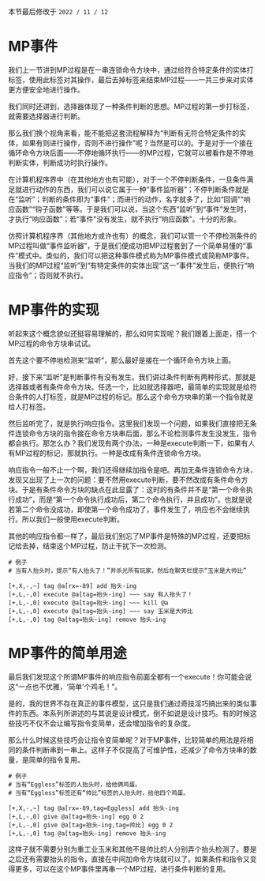 本节最后修改于 `2022 / 11 / 12`

# MP事件

我们上一节讲到MP过程是在一串连锁命令方块中，通过给符合特定条件的实体打标签，使用此标签对其操作，最后去掉标签来结束MP过程——一共三步来对实体更方便安全地进行操作。

我们同时还讲到，选择器体现了一种条件判断的思想。MP过程的第一步打标签，就需要选择器进行判断。

那么我们换个视角来看，能不能把这套流程解释为“判断有无符合特定条件的实体，如果有则进行操作，否则不进行操作”呢？当然是可以的。于是对于一个接在循环命令方块后面——不停地循环执行——的MP过程，它就可以被看作是不停地判断实体，判断成功时执行操作。

在计算机程序界中（在其他地方也有可能），对于一个不停判断条件，一旦条件满足就进行动作的东西，我们可以说它属于一种“事件监听器”；不停判断条件就是在“监听”；判断的条件即为“事件”；而进行的动作，名字就多了，比如“回调”“响应函数”“钩子函数”等等。于是我们可以说，当这个东西“监听”到“事件”发生时，才执行“响应函数”；若“事件”没有发生，就不执行“响应函数”。十分的形象。

仿照计算机程序界（其他地方或许也有）的概念，我们可以管一个不停检测条件的MP过程叫做“事件监听器”，于是我们便成功把MP过程套到了一个简单易懂的“事件”模式中。类似的，我们可以把这种事件模式称为MP事件模式或简称MP事件。当我们的MP过程“监听”到“有特定条件的实体出现”这一“事件”发生后，便执行“响应指令”；否则就不执行。

# MP事件的实现

听起来这个概念貌似还挺容易理解的，那么如何实现呢？我们跟着上面走，搭一个MP过程的命令方块串试试。

首先这个要不停地检测来“监听”，那么最好是接在一个循环命令方块上面。

好，接下来“监听”是判断事件有没有发生。我们讲过条件判断有两种形式，那就是选择器或者有条件命令方块。任选一个，比如就选择器吧，最简单的实现就是给符合条件的人打标签，就是MP过程的标记。那么这个命令方块串的第一个指令就是给人打标签。

然后监听完了，就是执行响应指令。这里我们发现一个问题，如果我们直接把无条件连锁命令方块的指令接在命令方块串后面，那么不论检测事件发生没发生，指令都会执行。那怎么办？我们发现有两个办法，一种是execute判断一下，如果有人有MP过程的标记，那就执行。一种是改成有条件连锁命令方块。

响应指令一般不止一个啊，我们还得继续加指令是吧。再加无条件连锁命令方块，发现又出现了上一次的问题：要不然用execute判断，要不然改成有条件命令方块。于是有条件命令方块的缺点在此显露了：这时的有条件并不是“第一个命令执行成功”，而是“第一个命令执行成功后，第二个命令执行，并且成功”。也就是说若第二个命令没成功，即使第一个命令成功了，事件发生了，响应也不会继续执行。所以我们一般使用execute判断。

其他的响应指令都一样了，最后我们别忘了MP事件是特殊的MP过程，还要把标记给去掉，结束这个MP过程，防止干扰下一次检测。

```
# 例子
# 当有人抬头时，提示“有人抬头了！”并杀光所有玩家，然后在聊天栏提示“玉米是大帅比”

[+,X,-,~] tag @a[rx=-89] add 抬头-ing
[+,L,-,0] execute @a[tag=抬头-ing] ~~~ say 有人抬头了！
[+,L,-,0] execute @a[tag=抬头-ing] ~~~ kill @a
[+,L,-,0] execute @a[tag=抬头-ing] ~~~ say 玉米是大帅比
[+,L,-,0] tag @a[tag=抬头-ing] remove 抬头-ing
```

# MP事件的简单用途

最后我们发现这个所谓MP事件的响应指令前面全都有一个execute！你可能会说这“一点也不优雅，‘简单’个鸡毛！”。

是的，我的世界不存在真正的事件模型，这只是我们通过奇技淫巧搞出来的类似事件的东西。本系列所讲述的与其说是设计模式，倒不如说是设计技巧。有的时候这些技巧不仅不会让编写指令变简单，还会增加指令的复杂度。

那么什么时候这些技巧会让指令变简单呢？对于MP事件，比较简单的用法是将相同的条件判断串到一串上。这样子不仅提高了可维护性，还减少了命令方块串的数量，是简单的指令复用。

```
# 例子
# 当有“Eggless”标签的人抬头时，给他俩鸡蛋。
# 当有“Eggless”标签还有“帅比”标签的人抬头时，给他四个鸡蛋。

[+,X,-,~] tag @a[rx=-89,tag=Eggless] add 抬头-ing
[+,L,-,0] give @a[tag=抬头-ing] egg 0 2
[+,L,-,0] give @a[tag=抬头-ing,tag=帅比] egg 0 2
[+,L,-,0] tag @a[tag=抬头-ing] remove 抬头-ing
```

这样子就不需要分别为重工业玉米和其他不是帅比的人分别弄个抬头检测了。要是之后还有需要抬头的指令，直接在中间加命令方块就可以了。如果条件和指令又变得更多，可以在这个MP事件里再串一个MP过程，进行条件判断的复用。
